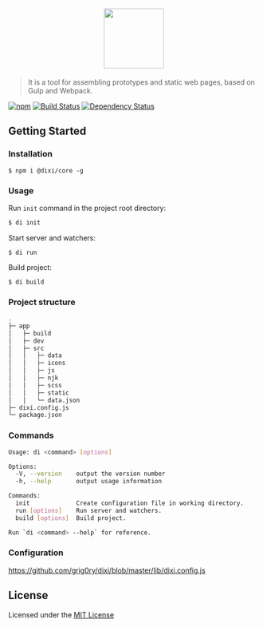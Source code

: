 <h1 align="center">
    <img width="120" height="120" src="https://cdn.rawgit.com/grig0ry/dixi/75285ac9/media/dixi.svg">
</h1>

> It is a tool for assembling prototypes and static web pages, based on Gulp and Webpack.

[![npm](https://img.shields.io/npm/v/@dixi/core.svg?style=flat-square)](https://www.npmjs.com/@dixi/core)
[![Build Status](https://img.shields.io/travis/grig0ry/dixi/master.svg?style=flat-square)](https://travis-ci.com/grig0ry/dixi)
[![Dependency Status](https://img.shields.io/david/grig0ry/dixi.svg?style=flat-square)](https://david-dm.org/grig0ry/dixi)

## Getting Started

### Installation

```
$ npm i @dixi/core -g
```

### Usage

Run `init` command in the project root directory:

``` bash
$ di init
```

Start server and watchers:

```
$ di run
```

Build project:

```
$ di build
```

### Project structure

``` bash
.
├─ app                   
│   ├─ build
│   ├─ dev
│   ├─ src
│   │   ├─ data
│   │   ├─ icons
│   │   ├─ js
│   │   ├─ njk
│   │   ├─ scss
│   │   ├─ static
│   │   └─ data.json      
├─ dixi.config.js
└─ package.json
```

### Commands

``` bash
Usage: di <command> [options]

Options:
  -V, --version    output the version number
  -h, --help       output usage information

Commands:
  init             Create configuration file in working directory.
  run [options]    Run server and watchers.
  build [options]  Build project.

Run `di <command> --help` for reference.
```

### Configuration
https://github.com/grig0ry/dixi/blob/master/lib/dixi.config.js


## License

Licensed under the [MIT License](LICENSE.md)

[Class]: https://developer.mozilla.org/en-US/docs/Web/JavaScript/Reference/Statements/class "Class"
[Function]: https://developer.mozilla.org/en-US/docs/Web/JavaScript/Reference/Global_Objects/Function "Function"
[Object]: https://developer.mozilla.org/en-US/docs/Web/JavaScript/Reference/Global_Objects/Object  "Object"
[Array]: https://developer.mozilla.org/en-US/docs/Web/JavaScript/Reference/Global_Objects/Array  "Array"
[boolean]: https://developer.mozilla.org/en-US/docs/Web/JavaScript/Data_structures#Boolean_type  "Boolean"
